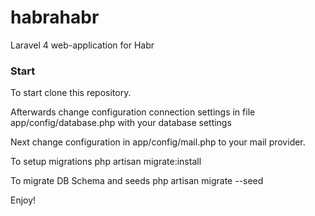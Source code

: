 habrahabr
=========

Laravel 4 web-application for Habr

### Start

To start clone this repository.

Afterwards change configuration connection settings in file app/config/database.php with your database settings

Next change configuration in app/config/mail.php to your mail provider.

To setup migrations
php artisan migrate:install

To migrate DB Schema and seeds
php artisan migrate --seed

Enjoy!